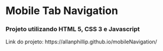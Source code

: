 <h1>Mobile Tab Navigation</h1>

<h3>Projeto utilizando HTML 5, CSS 3 e Javascript</h3>

<p>Link do projeto: https://allanphillip.github.io/mobileNavigation/</p>